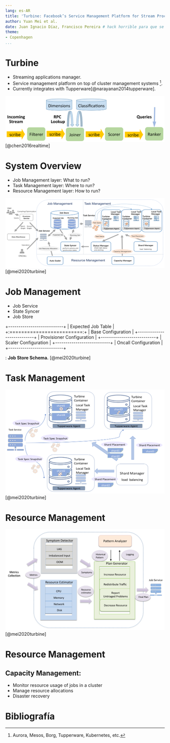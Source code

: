 ```yaml
---
lang: es-AR
title: 'Turbine: Facebook’s Service Management Platform for Stream Processing'
author: Yuan Mei et al.
date: Juan Ignacio Díaz, Francisco Pereira # hack horrible para que se vea bien en la presentación
theme:
- Copenhagen
...
```


# Turbine

- Streaming applications manager.
- Service management platform on top of cluster management systems [^1].
- Currently integrates with Tupperware[@narayanan2014tupperware].

![pipeline](assets/pipeline.png)[@chen2016realtime]

[^1]: Aurora, Mesos, Borg, Tupperware, Kubernetes, etc.

# System Overview

- Job Management layer: What to run?
- Task Management layer: Where to run?
- Resource Management layer: How to run?

![system overview](assets/system-overview.png)[@mei2020turbine]

# Job Management

- Job Service
- State Syncer
- Job Store

+---------------------------+
| Expected Job Table        |
+:=========================:+
| Base Configuration        |
+---------------------------+
| Provisioner Configuration |
+---------------------------+
| Scaler Configuration      |
+---------------------------+
| Oncall Configuration      |
+---------------------------+

: **Job Store Schema.** [@mei2020turbine]

# Task Management

![task management](assets/task-management.png)[@mei2020turbine]

# Resource Management

![resource management](assets/auto-scaler.png)[@mei2020turbine]

# Resource Management

## Capacity Management:

- Monitor resource usage of jobs in a cluster
- Manage resource allocations
- Disaster recovery

# Bibliografía
